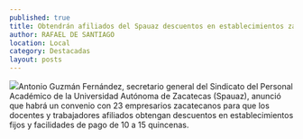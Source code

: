 ```yaml
---
published: true
title: Obtendrán afiliados del Spauaz descuentos en establecimientos zacatecanos
author: RAFAEL DE SANTIAGO
location: Local
category: Destacadas
layout: posts
---
```


![](http://i.imgur.com/vyYNvthm.jpg)Antonio Guzmán Fernández, secretario general del Sindicato del Personal Académico de la Universidad Autónoma de Zacatecas (Spauaz), anunció que habrá un convenio con 23 empresarios zacatecanos para que los docentes y trabajadores afiliados obtengan descuentos en establecimientos fijos y facilidades de pago de 10 a 15 quincenas.
